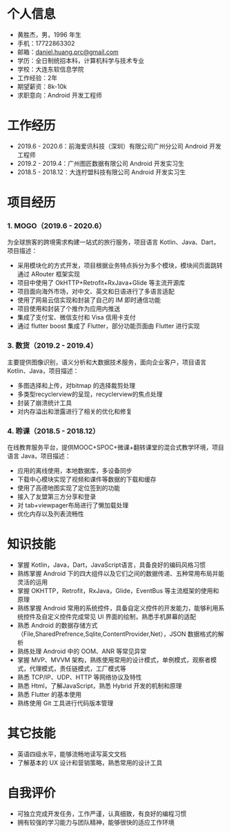 # 个人信息

- 黄胜杰，男，1996 年生
- 手机：17722863302
- 邮箱：daniel.huang.prc@gmail.com
- 学历：全日制统招本科，计算机科学与技术专业
- 学校：大连东软信息学院
- 工作经验：2年
- 期望薪资：8k-10k
- 求职意向：Android 开发工程师

# 工作经历

- 2019.6 - 2020.6：前海爱讯科技（深圳）有限公司广州分公司 Android 开发工程师
- 2019.2 - 2019.4：广州图匠数据有限公司 Android 开发实习生
- 2018.5 - 2018.12：大连柠盟科技有限公司 Android 开发实习生

# 项目经历

### 1. MOGO（2019.6 - 2020.6）
为全球旅客的跨境需求构建一站式的旅行服务，项目语言 Kotlin、Java、Dart，项目描述：

  - 采用模块化的方式开发，项目根据业务特点拆分为多个模块，模块间页面跳转通过 ARouter 框架实现
  - 项目中使用了 OkHTTP+Retrofit+RxJava+Glide 等主流开源库
  - 项目面向海外市场，对中文、英文和日语进行了多语言适配
  - 使用了网易云信实现和封装了自己的 IM 即时通信功能
  - 项目使用和封装了个推作为应用内推送
  - 集成了支付宝、微信支付和 Visa 信用卡支付
  - 通过 flutter boost 集成了 Flutter，部分功能页面由 Flutter 进行实现

### 3. 数货（2019.2 - 2019.4）
主要提供图像识别，语义分析和大数据技术服务，面向企业客户，项目语言 Kotlin、Java，项目描述：

  - 多图选择和上传，对bitmap 的选择裁剪处理
  - 多类型recyclerview的呈现，recyclerview的焦点处理
  - 封装了崩溃统计工具
  - 对内存溢出和泄露进行了相关的优化和修复

### 4. 聆课（2018.5 - 2018.12）
在线教育服务平台，提供MOOC+SPOC+微课+翻转课堂的混合式教学环境，项目语言 Java，项目描述：

  - 应用的离线使用，本地数据库，多设备同步
  - 下载中心模块实现了视频和课件等数据的下载和缓存
  - 使用了高德地图实现了定位签到的功能
  - 接入了友盟第三方分享和登录
  - 对 tab+viewpager布局进行了懒加载处理
  - 优化内存以及列表流畅性

# 知识技能

- 掌握 Kotlin，Java，Dart，JavaScript语言，具备良好的编码风格习惯
- 熟练掌握 Android 下的四大组件以及它们之间的数据传递、五种常用布局并能灵活的运用
- 掌握 OKHTTP，Retrofit，RxJava，Glide，EventBus 等主流框架的使用和原理
- 熟练掌握 Android 常用的系统控件，具备自定义控件的开发能力，能够利用系统控件及自定义控件完成常见 UI 界面的绘制，熟悉手机屏幕的适配
- 熟悉 Android 的数据存储方式（File,SharedPrefrence,Sqlite,ContentProvider,Net），JSON 数据格式的解析
- 熟练处理 Android 中的 OOM、ANR 等常见异常
- 掌握 MVP、MVVM 架构，熟练使用常用的设计模式，单例模式，观察者模式，代理模式，责任链模式，工厂模式等
- 熟悉 TCP/IP、UDP、HTTP 等网络协议及特性
- 熟悉 Html，了解JavaScript，熟悉 Hybrid 开发的机制和原理
- 熟悉 Flutter 的基本使用
- 熟练使用 Git 工具进行代码版本管理

# 其它技能

- 英语四级水平，能够流畅地读写英文文档
- 了解基本的 UX 设计和营销策略，熟悉常用的设计工具

# 自我评价

- 可独立完成开发任务，工作严谨，认真细致，有良好的编程习惯
- 拥有较强的学习能力与团队精神，能够很快的适应工作环境